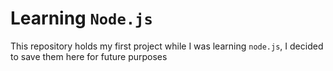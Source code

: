 # Learning `Node.js`
This repository holds my first project while I was learning `node.js`, 
I decided to save them here for future purposes